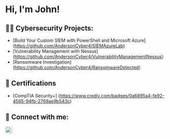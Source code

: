 <h1>Hi, I'm John!

<h2>👨‍💻 Cybersecurity Projects:</h2>

- [Build Your Custom SIEM with PowerShell and Microsoft Azure] (https://github.com/AndersonCyber4/SIEMAzureLab)
- [Vulnerability Management with Nessus] (https://github.com/AndersonCyber4/VulnerabilityManagementNessus)
- [Ransomware Investigation] (https://github.com/AndersonCyber4/RansomwareDetected)
<h2>📜 Certifications </h2>

- [CompTIA Security+] (https://www.credly.com/badges/0a6895a4-fe92-4565-94fb-2769ae9b543c)


<h2> 🤳 Connect with me:</h2>

[<img align="left" alt="JoshMadakor | LinkedIn" width="22px" src="https://cdn.jsdelivr.net/npm/simple-icons@v3/icons/linkedin.svg" />][linkedin]

[linkedin]: https://www.linkedin.com/in/john-anderson-a1142423b/

<!--
**joshmadakor1/joshmadakor1** is a ✨ _special_ ✨ repository because its `README.md` (this file) appears on your GitHub profile.

Here are some ideas to get you started:

- 🔭 I’m currently working on ...
- 🌱 I’m currently learning ...
- 👯 I’m looking to collaborate on ...
- 🤔 I’m looking for help with ...
- 💬 Ask me about ...
- 📫 How to reach me: ...
- 😄 Pronouns: ...
- ⚡ Fun fact: ...
-->
